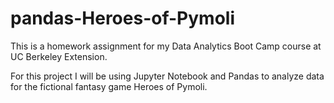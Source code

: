 # pandas-Heroes-of-Pymoli

This is a homework assignment for my Data Analytics Boot Camp course at UC Berkeley Extension.

For this project I will be using Jupyter Notebook and Pandas to analyze data for the fictional fantasy game Heroes of Pymoli.
